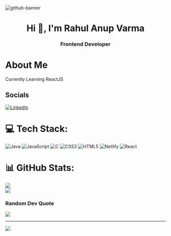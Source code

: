 ![github-banner](https://github.com/RAHULANUP/RAHULANUP/assets/98415824/0bbc8335-935f-43e1-8388-af835166c00a)





<h1 align="center">Hi 👋, I'm Rahul Anup Varma</h1>
<h3 align="center">Frontend Developer</h3>



# About Me
Currently Learning ReactJS<br>


## Socials
[![LinkedIn](https://img.shields.io/badge/LinkedIn-%230077B5.svg?logo=linkedin&logoColor=white)](https://linkedin.com/in/rahulanupvarma) 

# 💻 Tech Stack:
![Java](https://img.shields.io/badge/java-%23ED8B00.svg?style=for-the-badge&logo=java&logoColor=white) ![JavaScript](https://img.shields.io/badge/javascript-%23323330.svg?style=for-the-badge&logo=javascript&logoColor=%23F7DF1E) ![C](https://img.shields.io/badge/c-%2300599C.svg?style=for-the-badge&logo=c&logoColor=white) ![CSS3](https://img.shields.io/badge/css3-%231572B6.svg?style=for-the-badge&logo=css3&logoColor=white) ![HTML5](https://img.shields.io/badge/html5-%23E34F26.svg?style=for-the-badge&logo=html5&logoColor=white) ![Netlify](https://img.shields.io/badge/netlify-%23000000.svg?style=for-the-badge&logo=netlify&logoColor=#00C7B7) ![React](https://img.shields.io/badge/react-%2320232a.svg?style=for-the-badge&logo=react&logoColor=%2361DAFB)
# 📊 GitHub Stats:

![](https://github-readme-streak-stats.herokuapp.com/?user=RAHULANUP&theme=gotham&hide_border=true)<br/>
![](https://github-readme-stats.vercel.app/api/top-langs/?username=RAHULANUP&theme=gotham&hide_border=true&include_all_commits=true&count_private=true&layout=compact)

###  Random Dev Quote
![](https://quotes-github-readme.vercel.app/api?type=horizontal&theme=radical)

---
[![](https://visitcount.itsvg.in/api?id=RAHULANUP&icon=8&color=0)](https://visitcount.itsvg.in)

<!-- Proudly created with GPRM ( https://gprm.itsvg.in ) -->
